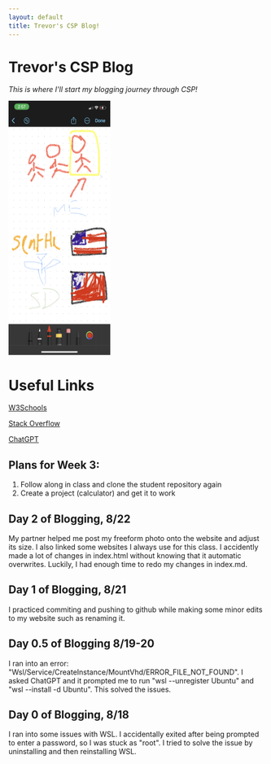 ```yaml
---
layout: default
title: Trevor's CSP Blog!
---
```



# Trevor's CSP Blog 
*This is where I'll start my blogging journey through CSP!*

<img src="images/IMG_1068.PNG" alt="Freeform" style="width:200px;height:500px">

# Useful Links
<a href="https://www.w3schools.com/">W3Schools</a>

<a href="https://stackoverflow.com/">Stack Overflow</a>

<a href="https://chat.openai.com/">ChatGPT</a>

## Plans for Week 3:
1. Follow along in class and clone the student repository again
2. Create a project (calculator) and get it to work

## Day 2 of Blogging, 8/22
My partner helped me post my freeform photo onto the website and adjust its size. I also linked some websites I always use for this class. I accidently made a lot of changes in index.html without knowing that it automatic overwrites. Luckily, I had enough time to redo my changes in index.md.

## Day 1 of Blogging, 8/21
I practiced commiting and pushing to github while making some minor edits to my website such as renaming it.

## Day 0.5 of Blogging 8/19-20
I ran into an error: "Wsl/Service/CreateInstance/MountVhd/ERROR_FILE_NOT_FOUND". I asked ChatGPT and it prompted me to run "wsl --unregister Ubuntu" and "wsl --install -d Ubuntu". This solved the issues.

## Day 0 of Blogging, 8/18
I ran into some issues with WSL. I accidentally exited after being prompted to enter a password, so I was stuck as "root". I tried to solve the issue by uninstalling and then reinstalling WSL.